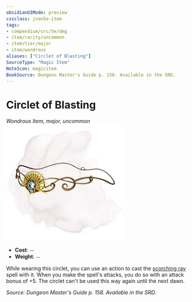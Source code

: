 ```yaml
---
obsidianUIMode: preview
cssclass: json5e-item
tags:
- compendium/src/5e/dmg
- item/rarity/uncommon
- item/tier/major
- item/wondrous
aliases: ["Circlet of Blasting"]
SourceType: "Magic Item"
NoteIcon: magicitem
BookSource: Dungeon Master's Guide p. 158. Available in the SRD.
---
```

# Circlet of Blasting
*Wondrous Item, major, uncommon*  
![](/3-Mechanics/CLI/items/img/circlet-of-blasting.webp#right)  

- **Cost**: ⏤
- **Weight**: ⏤

While wearing this circlet, you can use an action to cast the [scorching ray](/3-Mechanics/CLI/spells/scorching-ray.md) spell with it. When you make the spell's attacks, you do so with an attack bonus of +5. The circlet can't be used this way again until the next dawn.

*Source: Dungeon Master's Guide p. 158. Available in the SRD.*
